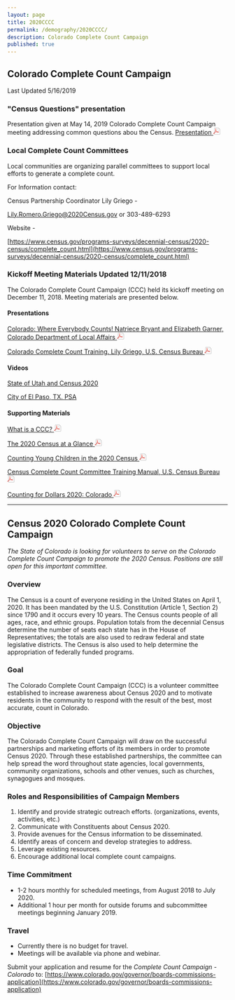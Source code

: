 ```yaml
---
layout: page
title: 2020CCCC
permalink: /demography/2020CCCC/
description: Colorado Complete Count Campaign
published: true
---
```

## Colorado Complete Count Campaign

Last Updated  5/16/2019

### "Census Questions" presentation

Presentation given at May 14, 2019 Colorado Complete Count Campaign meeting addressing common questions abou the Census.
[Presentation ![pdf](/images/page_white_acrobat.png 'download pdf file')](https://drive.google.com/open?id=1AHjIYxIfBiyIhXE_W6lI3XGAVklp9Jr5)

### Local Complete Count Committees

Local communities are organizing parallel committees to support local efforts to generate a complete count.

For Information contact:

Census Partnership Coordinator Lily Griego - 

[Lily.Romero.Griego@2020Census.gov](mailto:Lily.Romero.Griego@2020Census.gov) or 303-489-6293

Website - 

[https://www.census.gov/programs-surveys/decennial-census/2020-census/complete_count.html](https://www.census.gov/programs-surveys/decennial-census/2020-census/complete_count.html)

 
### Kickoff Meeting Materials Updated 12/11/2018

The Colorado Complete Count Campaign (CCC) held its kickoff meeting on December 11, 2018.  Meeting materials are presented below.

#### Presentations

[Colorado: Where Everybody Counts! Natriece Bryant and Elizabeth Garner, Colorado Department of Local Affairs ![pdf](/images/page_white_acrobat.png 'download pdf file')](https://storage.cloud.google.com/co-publicdata/DOLA%20CCC%20Meeting%2011%20Dec%202018.pdf?_ga=2.166039806.-1732879585.1519318964)

[Colorado Complete Count Training.  Lily Griego, U.S. Census Bureau ![pdf](/images/page_white_acrobat.png 'download pdf file')](https://storage.cloud.google.com/co-publicdata/Census%20Presentation%20for%20CCC%20kickoff.pdf?_ga=2.164411647.-1732879585.1519318964)


#### Videos

[State of Utah and Census 2020](http://gardner.utah.edu/demographics/2020-census/)

[City of El Paso, TX. PSA](https://www.amazon.com/clouddrive/share/ybZgkseXeNyYXDmlskL9Un4bGnxEIe0DYWilJz9nR5x/jyYNwqm9TwWeMU0aM5VvMw?_encoding=UTF8&*Version*=1&*entries*=0&mgh=1)

#### Supporting Materials

[What is a CCC? ![pdf](/images/page_white_acrobat.png 'download pdf file')](https://storage.cloud.google.com/co-publicdata/CCC2020%20Flyer%20-%20What%20is%20CCC.pdf?_ga=2.132116815.-1732879585.1519318964)

[The 2020 Census at a Glance ![pdf](/images/page_white_acrobat.png 'download pdf file')](http://lvpc.org/pdf/P+Pizza/2020%20Census%20flyer.pdf)

[Counting Young Children in the 2020 Census ![pdf](/images/page_white_acrobat.png 'download pdf file')](https://files.buildthefoundation.org/wp-content/uploads/2018/11/counting-young-children-in-2020-census.pdf)

[Census Complete Count Committee Training Manual,  U.S. Census Bureau ![pdf](/images/page_white_acrobat.png 'download pdf file')](https://www.census.gov/content/dam/Census/newsroom/press-kits/2018/ccc-guide-d-1280.pdf)

[Counting for Dollars 2020: Colorado ![pdf](/images/page_white_acrobat.png 'download pdf file')](https://gwipp.gwu.edu/sites/g/files/zaxdzs2181/f/downloads/IPP-1819-3%20CountingforDollars_CO.pdf)



-----

## Census 2020 Colorado Complete Count Campaign

*The State of Colorado is looking for volunteers to serve on the Colorado Complete Count Campaign to promote the 2020 Census. Positions are still open for this important committee.*

### Overview
The Census is a count of everyone residing in the United States on April 1, 2020. It has been mandated by the U.S. Constitution (Article 1, Section 2) since 1790 and it occurs every 10 years. The Census counts people of all ages, race, and ethnic groups. Population totals from the decennial Census determine the number of seats each state has in the House of Representatives; the totals are also used to redraw federal and state legislative districts. The Census is also used to help determine the appropriation of federally funded programs.

### Goal
The Colorado Complete Count Campaign (CCC) is a volunteer committee established to increase awareness about Census 2020 and to motivate residents in the community to respond with the result of the best, most accurate, count in Colorado.

### Objective
The Colorado Complete Count Campaign will draw on the successful partnerships and marketing efforts of its members in order to promote Census 2020. Through these established partnerships, the committee can help spread the word throughout state agencies, local governments, community organizations, schools and other venues, such as churches, synagogues and mosques. 

### Roles and Responsibilities of Campaign Members
1. Identify and provide strategic outreach efforts. (organizations, events, activities, etc.)
2. Communicate with Constituents about Census 2020.
3. Provide avenues for the Census information to be disseminated.
4. Identify areas of concern and develop strategies to address.
5. Leverage existing resources.
6. Encourage additional local complete count campaigns.

### Time Commitment
* 1-2 hours monthly for scheduled meetings, from August 2018 to July 2020.
* Additional 1 hour per month for outside forums and subcommittee meetings beginning January 2019.

### Travel
* Currently there is no budget for travel.
* Meetings will be available via phone and webinar.

Submit your application and resume for the *Complete Count Campaign - Colorado* to:
[https://www.colorado.gov/governor/boards-commissions-application](https://www.colorado.gov/governor/boards-commissions-application)


